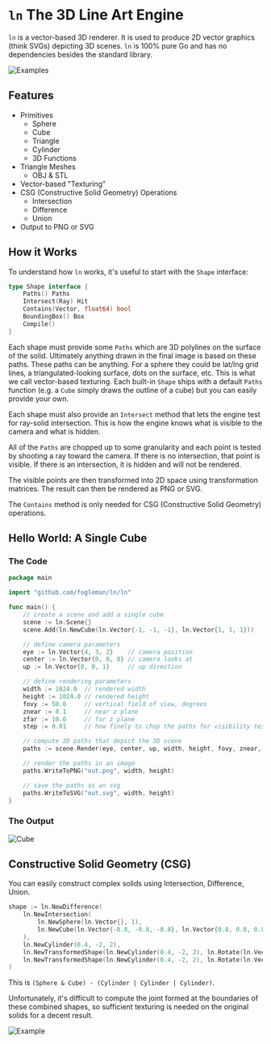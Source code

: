 # `ln` The 3D Line Art Engine

`ln` is a vector-based 3D renderer. It is used to produce 2D vector graphics
(think SVGs) depicting 3D scenes. `ln` is 100% pure Go and has no dependencies
besides the standard library.

![Examples](http://i.imgur.com/HY2Fg2t.png)

## Features

- Primitives
	- Sphere
	- Cube
	- Triangle
	- Cylinder
	- 3D Functions
- Triangle Meshes
	- OBJ & STL
- Vector-based "Texturing"
- CSG (Constructive Solid Geometry) Operations
	- Intersection
	- Difference
	- Union
- Output to PNG or SVG

## How it Works

To understand how `ln` works, it's useful to start with the `Shape` interface:

```go
type Shape interface {
	Paths() Paths
	Intersect(Ray) Hit
	Contains(Vector, float64) bool
	BoundingBox() Box
	Compile()
}
```

Each shape must provide some `Paths` which are 3D polylines on the surface
of the solid. Ultimately anything drawn in the final image is based on these
paths. These paths can be anything. For a sphere they could be lat/lng grid
lines, a triangulated-looking surface, dots on the surface, etc. This is what
we call vector-based texturing. Each built-in `Shape` ships with a default
`Paths` function (e.g. a `Cube` simply draws the outline of a cube) but you
can easily provide your own.

Each shape must also provide an `Intersect` method that lets the engine test
for ray-solid intersection. This is how the engine knows what is visible to the
camera and what is hidden.

All of the `Paths` are chopped up to some granularity and each point is tested
by shooting a ray toward the camera. If there is no intersection, that point is
visible. If there is an intersection, it is hidden and will not be rendered.

The visible points are then transformed into 2D space using transformation
matrices. The result can then be rendered as PNG or SVG.

The `Contains` method is only needed for CSG (Constructive Solid Geometry)
operations.

## Hello World: A Single Cube

### The Code

```go
package main

import "github.com/fogleman/ln/ln"

func main() {
	// create a scene and add a single cube
	scene := ln.Scene{}
	scene.Add(ln.NewCube(ln.Vector{-1, -1, -1}, ln.Vector{1, 1, 1}))

	// define camera parameters
	eye := ln.Vector{4, 3, 2}    // camera position
	center := ln.Vector{0, 0, 0} // camera looks at
	up := ln.Vector{0, 0, 1}     // up direction

	// define rendering parameters
	width := 1024.0  // rendered width
	height := 1024.0 // rendered height
	fovy := 50.0     // vertical field of view, degrees
	znear := 0.1     // near z plane
	zfar := 10.0     // far z plane
	step := 0.01     // how finely to chop the paths for visibility testing

	// compute 2D paths that depict the 3D scene
	paths := scene.Render(eye, center, up, width, height, fovy, znear, zfar, step)

	// render the paths in an image
	paths.WriteToPNG("out.png", width, height)

	// save the paths as an svg
	paths.WriteToSVG("out.svg", width, height)
}
```

### The Output

![Cube](http://i.imgur.com/d2dGrOJ.png)

## Constructive Solid Geometry (CSG)

You can easily construct complex solids using Intersection, Difference, Union.

```go
shape := ln.NewDifference(
	ln.NewIntersection(
		ln.NewSphere(ln.Vector{}, 1),
		ln.NewCube(ln.Vector{-0.8, -0.8, -0.8}, ln.Vector{0.8, 0.8, 0.8}),
	),
	ln.NewCylinder(0.4, -2, 2),
	ln.NewTransformedShape(ln.NewCylinder(0.4, -2, 2), ln.Rotate(ln.Vector{1, 0, 0}, ln.Radians(90))),
	ln.NewTransformedShape(ln.NewCylinder(0.4, -2, 2), ln.Rotate(ln.Vector{0, 1, 0}, ln.Radians(90))),
)
```

This is `(Sphere & Cube) - (Cylinder | Cylinder | Cylinder)`.

Unfortunately, it's difficult to compute the joint formed at the boundaries of these combined shapes, so sufficient texturing is needed on the original solids for a decent result.

![Example](http://i.imgur.com/gk8UtVK.gif)

